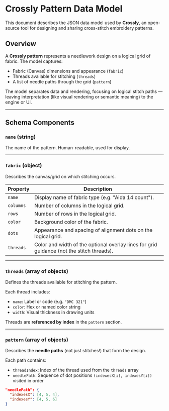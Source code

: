# Crossly Pattern Data Model

This document describes the JSON data model used by **Crossly**, an open-source tool for designing and sharing cross-stitch embroidery patterns.

## Overview

A **Crossly pattern** represents a needlework design on a logical grid of fabric. The model captures:
- Fabric (Canvas) dimensions and appearance (`fabric`)
- Threads available for stitching (`threads`)
- A list of needle paths through the grid (`pattern`)

The model separates data and rendering, focusing on logical stitch paths — leaving interpretation (like visual rendering or semantic meaning) to the engine or UI.

---

## Schema Components

### `name` (string)
The name of the pattern. Human-readable, used for display.

---

### `fabric` (object)
Describes the canvas/grid on which stitching occurs.

| Property     | Description |
|--------------|-------------|
| `name`       | Display name of fabric type (e.g. "Aida 14 count"). |
| `columns`    | Number of columns in the logical grid. |
| `rows`       | Number of rows in the logical grid. |
| `color`      | Background color of the fabric. |
| `dots`       | Appearance and spacing of alignment dots on the logical grid. |
| `threads`    | Color and width of the optional overlay lines for grid guidance (not the stitch threads). |

---

### `threads` (array of objects)
Defines the threads available for stitching the pattern.

Each thread includes:
- `name`: Label or code (e.g. `"DMC 321"`)
- `color`: Hex or named color string
- `width`: Visual thickness in drawing units

Threads are **referenced by index** in the `pattern` section.

---

### `pattern` (array of objects)
Describes the **needle paths** (not just stitches!) that form the design.

Each path contains:
- `threadIndex`: Index of the thread used from the `threads` array
- `needlePath`: Sequence of dot positions `(indexesX[i], indexesY[i])` visited in order

```json
"needlePath": {
  "indexesX": [4, 5, 4],
  "indexesY": [4, 5, 6]
}
